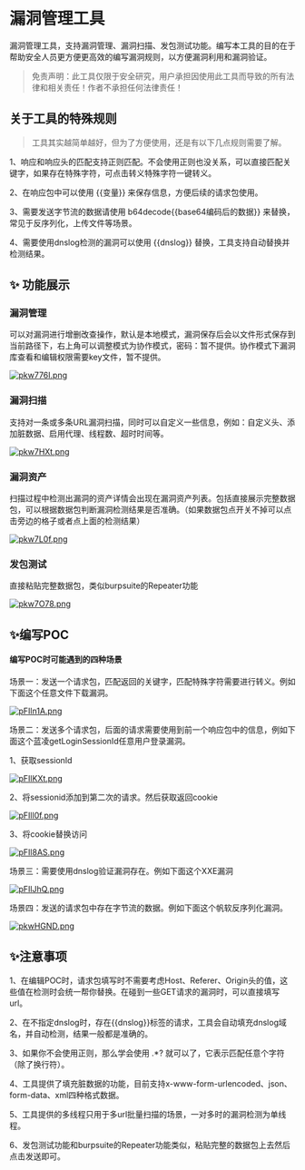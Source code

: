 # 漏洞管理工具

漏洞管理工具，支持漏洞管理、漏洞扫描、发包测试功能。编写本工具的目的在于帮助安全人员更方便更高效的编写漏洞规则，以方便漏洞利用和漏洞验证。

> 免责声明：此工具仅限于安全研究，用户承担因使用此工具而导致的所有法律和相关责任！作者不承担任何法律责任！

## 关于工具的特殊规则

> 工具其实越简单越好，但为了方便使用，还是有以下几点规则需要了解。

1、响应和响应头的匹配支持正则匹配。不会使用正则也没关系，可以直接匹配关键字，如果存在特殊字符，可点击转义特殊字符一键转义。

2、在响应包中可以使用 {{变量}} 来保存信息，方便后续的请求包使用。

3、需要发送字节流的数据请使用 b64decode{{base64编码后的数据}} 来替换，常见于反序列化，上传文件等场景。

4、需要使用dnslog检测的漏洞可以使用 {{dnslog}} 替换，工具支持自动替换并检测结果。

## ✨ 功能展示

### 漏洞管理

可以对漏洞进行增删改查操作，默认是本地模式，漏洞保存后会以文件形式保存到当前路径下，右上角可以调整模式为协作模式，密码：暂不提供。协作模式下漏洞库查看和编辑权限需要key文件，暂不提供。

[![pkw776I.png](https://s21.ax1x.com/2024/06/16/pkw776I.png)](https://imgse.com/i/pkw776I)

### 漏洞扫描

支持对一条或多条URL漏洞扫描，同时可以自定义一些信息，例如：自定义头、添加脏数据、启用代理、线程数、超时时间等。

[![pkw7HXt.png](https://s21.ax1x.com/2024/06/16/pkw7HXt.png)](https://imgse.com/i/pkw7HXt)

### 漏洞资产

扫描过程中检测出漏洞的资产详情会出现在漏洞资产列表。包括直接展示完整数据包，可以根据数据包判断漏洞检测结果是否准确。（如果数据包点开关不掉可以点击旁边的格子或者点上面的检测结果）

[![pkw7L0f.png](https://s21.ax1x.com/2024/06/16/pkw7L0f.png)](https://imgse.com/i/pkw7L0f)

### 发包测试

直接粘贴完整数据包，类似burpsuite的Repeater功能

[![pkw7O78.png](https://s21.ax1x.com/2024/06/16/pkw7O78.png)](https://imgse.com/i/pkw7O78)

## ✨编写POC

#### 编写POC时可能遇到的四种场景

场景一：发送一个请求包，匹配返回的关键字，匹配特殊字符需要进行转义。例如下面这个任意文件下载漏洞。

[![pFIln1A.png](https://s21.ax1x.com/2024/03/27/pFIln1A.png)](https://imgse.com/i/pFIln1A)

场景二：发送多个请求包，后面的请求需要使用到前一个响应包中的信息，例如下面这个蓝凌getLoginSessionId任意用户登录漏洞。

1、获取sessionId

[![pFIlKXt.png](https://s21.ax1x.com/2024/03/27/pFIlKXt.png)](https://imgse.com/i/pFIlKXt)

2、将sessionid添加到第二次的请求。然后获取返回cookie

[![pFIll0f.png](https://s21.ax1x.com/2024/03/27/pFIll0f.png)](https://imgse.com/i/pFIll0f)

3、将cookie替换访问

[![pFIl8AS.png](https://s21.ax1x.com/2024/03/27/pFIl8AS.png)](https://imgse.com/i/pFIl8AS)

场景三：需要使用dnslog验证漏洞存在。例如下面这个XXE漏洞

[![pFIlJhQ.png](https://s21.ax1x.com/2024/03/27/pFIlJhQ.png)](https://imgse.com/i/pFIlJhQ)

场景四：发送的请求包中存在字节流的数据。例如下面这个帆软反序列化漏洞。

[![pkwHGND.png](https://s21.ax1x.com/2024/06/16/pkwHGND.png)](https://imgse.com/i/pkwHGND)

## ✨注意事项

1、在编辑POC时，请求包填写时不需要考虑Host、Referer、Origin头的值，这些值在检测时会统一帮你替换。在碰到一些GET请求的漏洞时，可以直接填写url。

2、在不指定dnslog时，存在{{dnslog}}标签的请求，工具会自动填充dnslog域名，并自动检测，结果一般都是准确的。

3、如果你不会使用正则，那么学会使用 .\*? 就可以了，它表示匹配任意个字符（除了换行符）。

4、工具提供了填充脏数据的功能，目前支持x-www-form-urlencoded、json、form-data、xml四种格式数据。

5、工具提供的多线程只用于多url批量扫描的场景，一对多时的漏洞检测为单线程。

6、发包测试功能和burpsuite的Repeater功能类似，粘贴完整的数据包上去然后点击发送即可。
